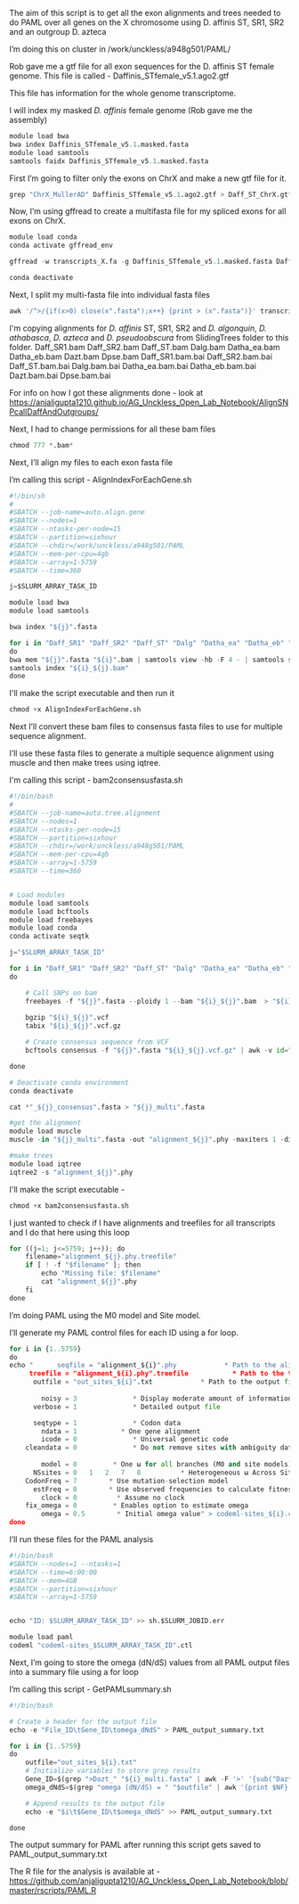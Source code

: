 The aim of this script is to get all the exon alignments and trees needed to do PAML over all genes on the X chromosome using D. affinis ST, SR1, SR2 and an outgroup D. azteca

I’m doing this on cluster in /work/unckless/a948g501/PAML/

Rob gave me a gtf file for all exon sequences for the D. affinis ST female genome. This file is called - Daffinis_STfemale_v5.1.ago2.gtf

This file has information for the whole genome transcriptome.


I will index my masked *D. affinis* female genome (Rob gave me the assembly)


```python
module load bwa
bwa index Daffinis_STfemale_v5.1.masked.fasta 
module load samtools
samtools faidx Daffinis_STfemale_v5.1.masked.fasta 
```

First I’m going to filter only the exons on ChrX and make a new gtf file for it.


```python
grep "ChrX_MullerAD" Daffinis_STfemale_v5.1.ago2.gtf > Daff_ST_ChrX.gtf
```

Now, I’m using gffread to create a multifasta file for my spliced exons for all exons on ChrX.


```python
module load conda
conda activate gffread_env

gffread -w transcripts_X.fa -g Daffinis_STfemale_v5.1.masked.fasta Daff_ST_ChrX.gtf

conda deactivate
```

Next, I split my multi-fasta file into individual fasta files


```python
awk '/^>/{if(x>0) close(x".fasta");x++} {print > (x".fasta")}' transcripts_X.fa
```

I'm copying alignments for *D. affinis* ST, SR1, SR2 and *D. algonquin*, *D. athabasca*, *D. azteca* and *D. pseudoobscura* from SlidingTrees folder to this folder.
Daff_SR1.bam      Daff_SR2.bam      Daff_ST.bam      Dalg.bam      Datha_ea.bam      Datha_eb.bam      Dazt.bam      Dpse.bam
Daff_SR1.bam.bai  Daff_SR2.bam.bai  Daff_ST.bam.bai  Dalg.bam.bai  Datha_ea.bam.bai  Datha_eb.bam.bai  Dazt.bam.bai  Dpse.bam.bai


For info on how I got these alignments done - look at https://anjaligupta1210.github.io/AG_Unckless_Open_Lab_Notebook/AlignSNPcallDaffAndOutgroups/

Next, I had to change permissions for all these bam files


```python
chmod 777 *.bam*
```

Next, I’ll align my files to each exon fasta file

I’m calling this script - AlignIndexForEachGene.sh


```python
#!/bin/sh
#
#SBATCH --job-name=auto.align.gene               
#SBATCH --nodes=1             
#SBATCH --ntasks-per-node=15               
#SBATCH --partition=sixhour            
#SBATCH --chdir=/work/unckless/a948g501/PAML    
#SBATCH --mem-per-cpu=4gb            
#SBATCH --array=1-5759
#SBATCH --time=360

j=$SLURM_ARRAY_TASK_ID

module load bwa
module load samtools

bwa index "${j}".fasta

for i in "Daff_SR1" "Daff_SR2" "Daff_ST" "Dalg" "Datha_ea" "Datha_eb" "Dazt" "Dpse"
do
bwa mem "${j}".fasta "${i}".bam | samtools view -hb -F 4 - | samtools sort - > "${i}_${j}.bam"
samtools index "${i}_${j}.bam"
done

```

I'll make the script executable and then run it


```python
chmod +x AlignIndexForEachGene.sh
```

Next I’ll convert these bam files to consensus fasta files to use for multiple sequence alignment.

I’ll use these fasta files to generate a multiple sequence alignment using muscle and then make trees using iqtree.

I'm calling this script - bam2consensusfasta.sh


```python
#!/bin/bash
#
#SBATCH --job-name=auto.tree.alignment               
#SBATCH --nodes=1             
#SBATCH --ntasks-per-node=15               
#SBATCH --partition=sixhour            
#SBATCH --chdir=/work/unckless/a948g501/PAML    
#SBATCH --mem-per-cpu=4gb            
#SBATCH --array=1-5759
#SBATCH --time=360


# Load modules 
module load samtools
module load bcftools
module load freebayes
module load conda
conda activate seqtk

j="$SLURM_ARRAY_TASK_ID"

for i in "Daff_SR1" "Daff_SR2" "Daff_ST" "Dalg" "Datha_ea" "Datha_eb" "Dazt" "Dpse"
do 

    # Call SNPs on bam
    freebayes -f "${j}".fasta --ploidy 1 --bam "${i}_${j}".bam  > "${i}_${j}".vcf
    
    bgzip "${i}_${j}".vcf
    tabix "${i}_${j}".vcf.gz

    # Create consensus sequence from VCF
    bcftools consensus -f "${j}".fasta "${i}_${j}.vcf.gz" | awk -v id="${i}" 'BEGIN {FS = "\t"} {if (substr($1, 1, 1) == ">") {$1 = ">" id "_" substr($1, 2)} print}' > "${i}_${j}_consensus.fasta"

done

# Deactivate conda environment
conda deactivate

cat *"_${j}_consensus".fasta > "${j}_multi".fasta

#get the alignment
module load muscle
muscle -in "${j}_multi".fasta -out "alignment_${j}".phy -maxiters 1 -diags1

#make trees
module load iqtree
iqtree2 -s "alignment_${j}".phy 
```

I'll make the script executable -


```python
chmod +x bam2consensusfasta.sh
```

I just wanted to check if I have alignments and treefiles for all transcripts and I do that here using this loop


```python
for ((j=1; j<=5759; j++)); do
    filename="alignment_${j}.phy.treefile"
    if [ ! -f "$filename" ]; then
        echo "Missing file: $filename"
        cat "alignment_${j}".phy
    fi
done
```

I’m doing PAML using the M0 model and Site model.

I’ll generate my PAML control files for each ID using a for loop.


```python
for i in {1..5759}
do
echo "      seqfile = "alignment_${i}".phy            * Path to the alignment file
     treefile = "alignment_${i}.phy".treefile           * Path to the tree file
      outfile = "out_sites_${i}".txt            * Path to the output file
   
        noisy = 3              * Display moderate amount of information on the screen
      verbose = 1              * Detailed output file

      seqtype = 1              * Codon data
        ndata = 1           * One gene alignment
        icode = 0              * Universal genetic code 
    cleandata = 0              * Do not remove sites with ambiguity data
		
        model = 0         * One ω for all branches (M0 and site models)
      NSsites = 0   1   2   7   8          * Heterogeneous ω Across Sites: Models M0 (0), M1a (1), M2a (2), M7 (7), and M8 (8)
    CodonFreq = 7        * Use mutation-selection model
      estFreq = 0        * Use observed frequencies to calculate fitness/freq pars
        clock = 0          * Assume no clock
    fix_omega = 0         * Enables option to estimate omega
        omega = 0.5        * Initial omega value" > codeml-sites_${i}.ctl
done
```

I’ll run these files for the PAML analysis


```python
#!/bin/bash
#SBATCH --nodes=1 --ntasks=1
#SBATCH --time=6:00:00
#SBATCH --mem=4GB
#SBATCH --partition=sixhour
#SBATCH --array=1-5759


echo "ID: $SLURM_ARRAY_TASK_ID" >> sh.$SLURM_JOBID.err

module load paml
codeml "codeml-sites_$SLURM_ARRAY_TASK_ID".ctl
```

Next, I’m going to store the omega (dN/dS) values from all PAML output files into a summary file using a for loop

I’m calling this script - GetPAMLsummary.sh


```python
#!/bin/bash

# Create a header for the output file
echo -e "File_ID\tGene_ID\tomega_dNdS" > PAML_output_summary.txt

for i in {1..5759}
do
    outfile="out_sites_${i}.txt"
    # Initialize variables to store grep results
    Gene_ID=$(grep ">Dazt_" "${i}_multi.fasta" | awk -F '>' '{sub("Dazt_", "", $2); print $2}')
    omega_dNdS=$(grep "omega (dN/dS) = " "$outfile" | awk '{print $NF}')

    # Append results to the output file
    echo -e "$i\t$Gene_ID\t$omega_dNdS" >> PAML_output_summary.txt

done
```

The output summary for PAML after running this script gets saved to PAML_output_summary.txt

The R file for the analysis is available at - https://github.com/anjaligupta1210/AG_Unckless_Open_Lab_Notebook/blob/master/rscripts/PAML.R
